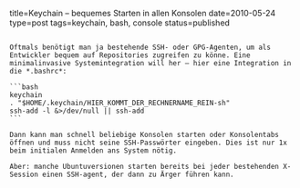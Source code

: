 title=Keychain – bequemes Starten in allen Konsolen
date=2010-05-24
type=post
tags=keychain, bash, console
status=published
~~~~~~

Oftmals benötigt man ja bestehende SSH- oder GPG-Agenten, um als Entwickler bequem auf Repositories zugreifen zu könne. Eine minimalinvasive Systemintegration will her – hier eine Integration in die *.bashrc*:

```bash
keychain
. "$HOME/.keychain/HIER_KOMMT_DER_RECHNERNAME_REIN-sh"
ssh-add -l &>/dev/null || ssh-add
```

Dann kann man schnell beliebige Konsolen starten oder Konsolentabs öffnen und muss nicht seine SSH-Passwörter eingeben. Dies ist nur 1x beim initialen Anmelden ans System nötig.

Aber: manche Ubuntuversionen starten bereits bei jeder bestehenden X-Session einen SSH-agent, der dann zu Ärger führen kann.
